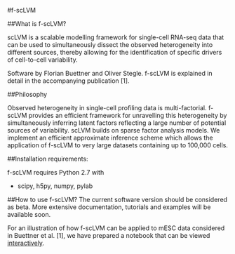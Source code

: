 #f-scLVM


##What is f-scLVM?

scLVM is a scalable modelling framework for single-cell RNA-seq data that can be used to simultaneously dissect the observed heterogeneity into different sources, thereby allowing for the identification of specific drivers of cell-to-cell variability.


Software by Florian Buettner and Oliver Stegle. f-scLVM is explained in  detail in the accompanying publication [1].

##Philosophy

Observed heterogeneity in single-cell profiling data is multi-factorial. f-scLVM provides an efficient framework for unravelling this heterogeneity by simultaneously inferring latent factors reflecting a large number of potential sources of variability. scLVM builds on sparse factor analysis models. We implement an efficient approximate inference scheme which allows the application of f-scLVM to very large datasets containing up to 100,000 cells.

##Installation requirements:

f-scLVM requires Python 2.7 with
  - scipy, h5py, numpy, pylab

##How to use f-scLVM?
The current software version should be considered as beta. More extensive documentation, tutorials and examples will be available soon. 

For an illustration of how f-scLVM can be applied to mESC data considered in Buettner et al. [1], we have prepared a notebook that can be viewed [interactively](http://nbviewer.ipython.org/github/pmbio/scLVM2/blob/master/py/demo/f-scLVM.ipynb).
